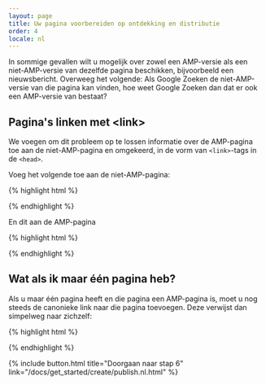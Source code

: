```yaml
---
layout: page
title: Uw pagina voorbereiden op ontdekking en distributie
order: 4
locale: nl
---
```


In sommige gevallen wilt u mogelijk over zowel een AMP-versie als een niet-AMP-versie van dezelfde pagina beschikken, bijvoorbeeld een nieuwsbericht. Overweeg het volgende: Als Google Zoeken de niet-AMP-versie van die pagina kan vinden, hoe weet Google Zoeken dan dat er ook een AMP-versie van bestaat?

## Pagina's linken met &lt;link>

We voegen om dit probleem op te lossen informatie over de AMP-pagina toe aan de niet-AMP-pagina en omgekeerd, in de vorm van `<link>`-tags in de `<head>`.

Voeg het volgende toe aan de niet-AMP-pagina:

{% highlight html %}
<link rel="amphtml" href="https://www.example.com/url/to/amp/document.html">
{% endhighlight %}

En dit aan de AMP-pagina

{% highlight html %}
<link rel="canonical" href="https://www.example.com/url/to/full/document.html">
{% endhighlight %}

## Wat als ik maar één pagina heb?

Als u maar één pagina heeft en die pagina een AMP-pagina is, moet u nog steeds de canonieke link naar die pagina toevoegen. Deze verwijst dan simpelweg naar zichzelf:

{% highlight html %}
<link rel="canonical" href="https://www.example.com/url/to/amp/document.html">
{% endhighlight %}

{% include button.html title="Doorgaan naar stap 6" link="/docs/get_started/create/publish.nl.html" %}
